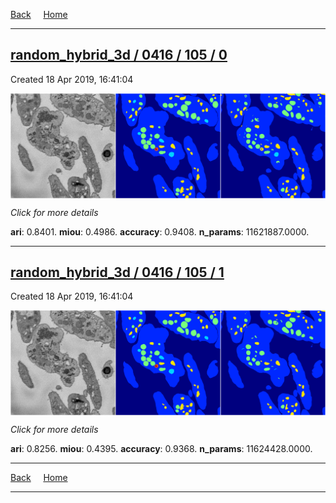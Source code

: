 
[Back](..)&nbsp;&nbsp;&nbsp;&nbsp;&nbsp;[Home](https://leapmanlab.github.io/snapshots)

---

<div class="summary"><a href="0"><h2>random_hybrid_3d / 0416 / 105 / 0</h2></a><p>Created 18 Apr 2019, 16:41:04
</p><a href="0"><img src="0/media/summary.png" align="center"></a><p>
<i>Click for more details</i>
</p></div>

**ari**: 0.8401. **miou**: 0.4986. **accuracy**: 0.9408. **n_params**: 11621887.0000. 

---

<div class="summary"><a href="1"><h2>random_hybrid_3d / 0416 / 105 / 1</h2></a><p>Created 18 Apr 2019, 16:41:04
</p><a href="1"><img src="1/media/summary.png" align="center"></a><p>
<i>Click for more details</i>
</p></div>

**ari**: 0.8256. **miou**: 0.4395. **accuracy**: 0.9368. **n_params**: 11624428.0000. 

---

[Back](..)&nbsp;&nbsp;&nbsp;&nbsp;&nbsp;[Home](https://leapmanlab.github.io/snapshots)

---